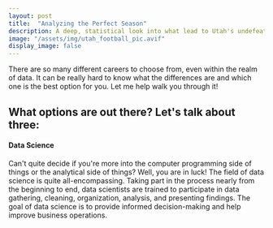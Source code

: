 ```yaml
---
layout: post
title:  "Analyzing the Perfect Season"
description: A deep, statistical look into what lead to Utah's undefeated 2008 football season
image: "/assets/img/utah_football_pic.avif"
display_image: false
---
```



<p class="intro"><span class="dropcap">T</span>here are so many different careers to choose from, even within the realm of data. It can be really hard to know what the differences are and which one is the best option for you. Let me help walk you through it!</p>


## What options are out there? Let's talk about three:

#### Data Science
Can't quite decide if you're more into the computer programming side of things or the analytical side of things? Well, you are in luck! The field of data science is quite all-encompassing. Taking part in the process nearly from the beginning to end, data scientists are trained to participate in data gathering, cleaning, organization, analysis, and presenting findings. 
The goal of data science is to provide informed decision-making and help improve business operations. 

